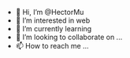- 👋 Hi, I’m @HectorMu
- 👀 I’m interested in web
- 🌱 I’m currently learning 
- 💞️ I’m looking to collaborate on ...
- 📫 How to reach me ...

<!---
HectorMu/HectorMu is a ✨ special ✨ repository because its `README.md` (this file) appears on your GitHub profile.
You can click the Preview link to take a look at your changes.
--->

